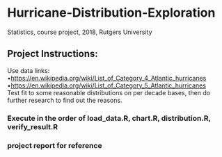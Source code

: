 # Hurricane-Distribution-Exploration
Statistics, course project, 2018, Rutgers University  
## Project Instructions:  
  Use data links:  
  •https://en.wikipedia.org/wiki/List_of_Category_4_Atlantic_hurricanes  
  •https://en.wikipedia.org/wiki/List_of_Category_5_Atlantic_hurricanes  
  Test fit to some reasonable distributions on per decade bases, then do further research to find out the reasons.
### Execute in the order of load_data.R, chart.R, distribution.R, verify_result.R
### project report for reference
